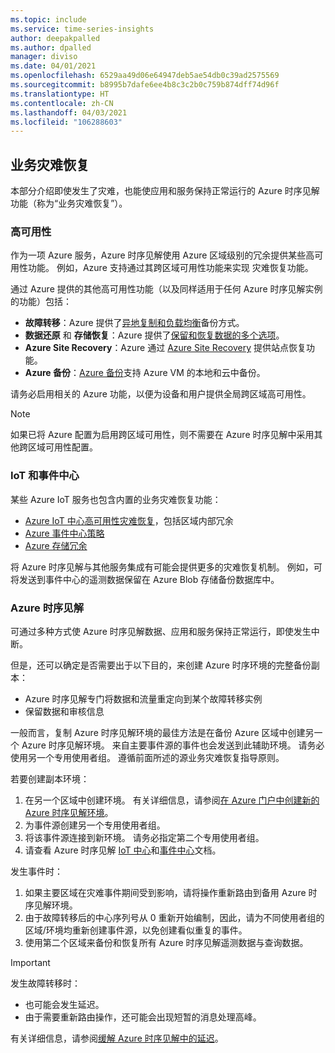 ```yaml
---
ms.topic: include
ms.service: time-series-insights
author: deepakpalled
ms.author: dpalled
manager: diviso
ms.date: 04/01/2021
ms.openlocfilehash: 6529aa49d06e64947deb5ae54db0c39ad2575569
ms.sourcegitcommit: b8995b7dafe6ee4b8c3c2b0c759b874dff74d96f
ms.translationtype: HT
ms.contentlocale: zh-CN
ms.lasthandoff: 04/03/2021
ms.locfileid: "106288603"
---
```

## <a name="business-disaster-recovery"></a>业务灾难恢复

本部分介绍即使发生了灾难，也能使应用和服务保持正常运行的 Azure 时序见解功能（称为“业务灾难恢复”）。 

### <a name="high-availability"></a>高可用性

作为一项 Azure 服务，Azure 时序见解使用 Azure 区域级别的冗余提供某些高可用性功能。 例如，Azure 支持通过其跨区域可用性功能来实现 灾难恢复功能。 

通过 Azure 提供的其他高可用性功能（以及同样适用于任何 Azure 时序见解实例的功能）包括：

- **故障转移**：Azure 提供了[异地复制和负载均衡](/azure/architecture/resiliency/recovery-loss-azure-region)备份方式。
- **数据还原** 和 **存储恢复**：Azure 提供了[保留和恢复数据的多个选项](/azure/architecture/resiliency/recovery-data-corruption)。
- **Azure Site Recovery**：Azure 通过 [Azure Site Recovery](../articles/site-recovery/index.yml) 提供站点恢复功能。
- **Azure 备份**：[Azure 备份](../articles/backup/backup-architecture.md)支持 Azure VM 的本地和云中备份。

请务必启用相关的 Azure 功能，以便为设备和用户提供全局跨区域高可用性。

> [!NOTE]
> 如果已将 Azure 配置为启用跨区域可用性，则不需要在 Azure 时序见解中采用其他跨区域可用性配置。

### <a name="iot-and-event-hubs"></a>IoT 和事件中心

某些 Azure IoT 服务也包含内置的业务灾难恢复功能：

- [Azure IoT 中心高可用性灾难恢复](../articles/iot-hub/iot-hub-ha-dr.md)，包括区域内部冗余
- [Azure 事件中心策略](../articles/event-hubs/event-hubs-geo-dr.md)
- [Azure 存储冗余](../articles/storage/common/storage-redundancy.md)

将 Azure 时序见解与其他服务集成有可能会提供更多的灾难恢复机制。 例如，可将发送到事件中心的遥测数据保留在 Azure Blob 存储备份数据库中。

### <a name="azure-time-series-insights"></a>Azure 时序见解

可通过多种方式使 Azure 时序见解数据、应用和服务保持正常运行，即使发生中断。

但是，还可以确定是否需要出于以下目的，来创建 Azure 时序环境的完整备份副本：

- Azure 时序见解专门将数据和流量重定向到某个故障转移实例
- 保留数据和审核信息

一般而言，复制 Azure 时序见解环境的最佳方法是在备份 Azure 区域中创建另一个 Azure 时序见解环境。 来自主要事件源的事件也会发送到此辅助环境。 请务必使用另一个专用使用者组。 遵循前面所述的源业务灾难恢复指导原则。

若要创建副本环境：

1. 在另一个区域中创建环境。 有关详细信息，请参阅[在 Azure 门户中创建新的 Azure 时序见解环境](../articles/time-series-insights/time-series-insights-get-started.md)。
1. 为事件源创建另一个专用使用者组。
1. 将该事件源连接到新环境。 请务必指定第二个专用使用者组。
1. 请查看 Azure 时序见解 [IoT 中心](../articles/time-series-insights/how-to-ingest-data-iot-hub.md)和[事件中心](../articles/time-series-insights/concepts-access-policies.md)文档。

发生事件时：

1. 如果主要区域在灾难事件期间受到影响，请将操作重新路由到备用 Azure 时序见解环境。
1. 由于故障转移后的中心序列号从 0 重新开始编制，因此，请为不同使用者组的区域/环境均重新创建事件源，以免创建看似重复的事件。
1. 使用第二个区域来备份和恢复所有 Azure 时序见解遥测数据与查询数据。

> [!IMPORTANT]
> 发生故障转移时：
>
> - 也可能会发生延迟。
> - 由于需要重新路由操作，还可能会出现短暂的消息处理高峰。
>
> 有关详细信息，请参阅[缓解 Azure 时序见解中的延迟](../articles/time-series-insights/time-series-insights-environment-mitigate-latency.md)。
